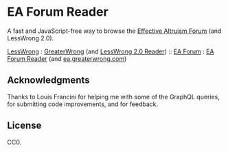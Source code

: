 # EA Forum Reader

A fast and JavaScript-free way to browse the [Effective Altruism
Forum](https://forum.effectivealtruism.org/) (and LessWrong 2.0).

[LessWrong](https://www.lesswrong.com/) : [GreaterWrong](https://www.greaterwrong.com/) (and [LessWrong 2.0 Reader](https://lw2.issarice.com/)) :: [EA Forum](https://forum.effectivealtruism.org/) : [EA Forum Reader](https://eaforum.issarice.com/) (and [ea.greaterwrong.com](https://ea.greaterwrong.com/))

## Acknowledgments

Thanks to Louis Francini for helping me with some of the GraphQL queries, for submitting code improvements, and for feedback.

## License

CC0.
